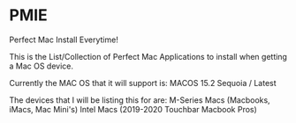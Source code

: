 # PMIE
 Perfect Mac Install Everytime!


This is the List/Collection of Perfect Mac Applications to install when getting a Mac OS device.

Currently the MAC OS that it will support is: MACOS 15.2 Sequoia / Latest


The devices that I will be listing this for are:
M-Series Macs (Macbooks, iMacs, Mac Mini's)
Intel Macs (2019-2020 Touchbar Macbook Pros)